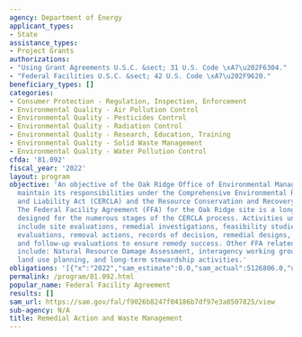 ```yaml
---
agency: Department of Energy
applicant_types:
- State
assistance_types:
- Project Grants
authorizations:
- "Using Grant Agreements U.S.C. &sect; 31 U.S. Code \xA7\u202F6304."
- "Federal Facilities U.S.C. &sect; 42 U.S. Code \xA7\u202F9620."
beneficiary_types: []
categories:
- Consumer Protection - Regulation, Inspection, Enforcement
- Environmental Quality - Air Pollution Control
- Environmental Quality - Pesticides Control
- Environmental Quality - Radiation Control
- Environmental Quality - Research, Education, Training
- Environmental Quality - Solid Waste Management
- Environmental Quality - Water Pollution Control
cfda: '81.092'
fiscal_year: '2022'
layout: program
objective: 'An objective of the Oak Ridge Office of Environmental Management is to
  maintain its responsibilities under the Comprehensive Environmental Response, Compensation
  and Liability Act (CERCLA) and the Resource Conservation and Recovery Act (RCRA).
  The Federal Facility Agreement (FFA) for the Oak Ridge site is a long-term agreement
  designed for the numerous stages of the CERCLA process. Activities under the FFA
  include site evaluations, remedial investigations, feasibility studies, engineering
  evaluations, removal actions, records of decision, remedial designs, remedial actions,
  and follow-up evaluations to ensure remedy success. Other FFA related activities
  include: Natural Resource Damage Assessment, interagency working groups, surveillance,
  land use planning, and long-term stewardship activities.'
obligations: '[{"x":"2022","sam_estimate":0.0,"sam_actual":5126806.0,"usa_spending_actual":4906168.6},{"x":"2023","sam_estimate":4779611.0,"sam_actual":0.0,"usa_spending_actual":420315.0},{"x":"2024","sam_estimate":5000000.0,"sam_actual":0.0,"usa_spending_actual":0.0}]'
permalink: /program/81.092.html
popular_name: Federal Facility Agreement
results: []
sam_url: https://sam.gov/fal/f9026b8247f04186b7df97e3a8507825/view
sub-agency: N/A
title: Remedial Action and Waste Management
---
```

